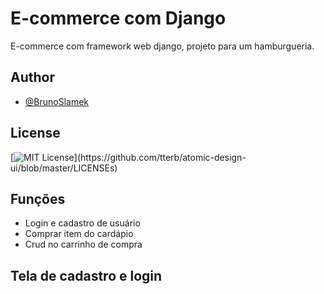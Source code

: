 # E-commerce com Django

E-commerce com framework web django, projeto para um hamburgueria.

## Author

- [@BrunoSlamek](https://www.github.com/BrunoSlamek)

  
## License

[![MIT License](https://img.shields.io/apm/l/atomic-design-ui.svg?)](https://github.com/tterb/atomic-design-ui/blob/master/LICENSEs)


## Funções

 - Login e cadastro de usuário
 - Comprar item do cardápio
 - Crud no carrinho de compra


## Tela de cadastro e login

